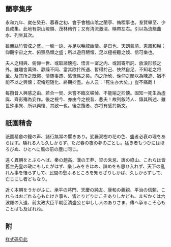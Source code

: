## 蘭亭集序 

永和九年、嵗在癸丑、暮春之初、會于會稽山隂之蘭亭、脩稧事也。羣賢畢至、少長咸集。此地有崇山峻領、茂林脩竹；又有清流激湍、暎帶左右。引以為流觴曲水、列坐其次。

雖無絲竹管弦之盛、一觴一詠、亦足以暢敘幽情。是日也、天朗氣清、恵風和暢；仰觀宇宙之大、俯察品類之盛；所以遊目騁懐、足以極視聽之娛、信可樂也。

夫人之相與、俯仰一世、或取諸懐抱、悟言一室之内、或因寄所託、放浪形骸之外。雖趣舎萬殊、静躁不同、當其欣扵所遇、暫得扵己、怏然自足、不知老之将至。及其所之既惓、情随事遷、感慨係之矣。向之所欣、俛仰之閒以為陳迹、猶不能不以之興懐；况脩短随化、終期扵盡。古人云：「死生亦大矣。」豈不痛哉！

每攬昔人興感之由、若合一契、未嘗不臨文嗟悼、不能喻之扵懐。固知一死生為虛誕、齊彭殤為妄作。後之視今、亦由今之視昔、悲夫！故列敘時人、錄其所述、雖世殊事異、所以興懐、其致一也。後之攬者、亦将有感扵斯文。 

## 祇園精舎

祇園精舍の鐘の声、諸行無常の響きあり。娑羅双樹の花の色、盛者必衰の理をあらはす。驕れる人も久しからず、ただ春の夜の夢のごとし。猛き者もつひにはほろびぬ、ひとへに風の前の塵に同じ。

遠く異朝をとぶらへば、秦の趙高、漢の王莽、梁の朱忌、唐の祿山、これらは皆舊主先皇の政にもしたがはず、樂しみをきはめ、諌めをも思ひ入れず、天下の亂れん事を悟らずして、民間の愁ふるところを知らざりしかば、久しからずして、亡じにし者どもなり。

近く本朝をうかがふに、承平の將門、天慶の純友、康和の義親、平治の信賴、これらはおごれる心もたけき事も、皆とりどりにこそありしかども、まぢかくは六波羅の入道、前太政大臣平朝臣清盛公と申しし人のありさま、傳へ承るこそ心もことばも及ばれね。 

## 附

[样式码见此](./css.txt)

<style>
.mainframe {
    writing-mode: vertical-rl;
    max-height: 600px;
    overflow-x: scroll;
    width: 100%;
    padding-top: 50px;
    padding-bottom: 50px;
}
</style>

